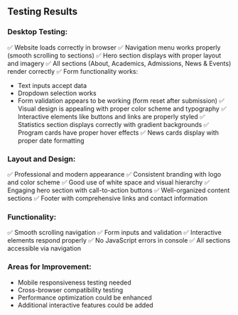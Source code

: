 
## Testing Results

### Desktop Testing:
✅ Website loads correctly in browser
✅ Navigation menu works properly (smooth scrolling to sections)
✅ Hero section displays with proper layout and imagery
✅ All sections (About, Academics, Admissions, News & Events) render correctly
✅ Form functionality works:
  - Text inputs accept data
  - Dropdown selection works
  - Form validation appears to be working (form reset after submission)
✅ Visual design is appealing with proper color scheme and typography
✅ Interactive elements like buttons and links are properly styled
✅ Statistics section displays correctly with gradient backgrounds
✅ Program cards have proper hover effects
✅ News cards display with proper date formatting

### Layout and Design:
✅ Professional and modern appearance
✅ Consistent branding with logo and color scheme
✅ Good use of white space and visual hierarchy
✅ Engaging hero section with call-to-action buttons
✅ Well-organized content sections
✅ Footer with comprehensive links and contact information

### Functionality:
✅ Smooth scrolling navigation
✅ Form inputs and validation
✅ Interactive elements respond properly
✅ No JavaScript errors in console
✅ All sections accessible via navigation

### Areas for Improvement:
- Mobile responsiveness testing needed
- Cross-browser compatibility testing
- Performance optimization could be enhanced
- Additional interactive features could be added

